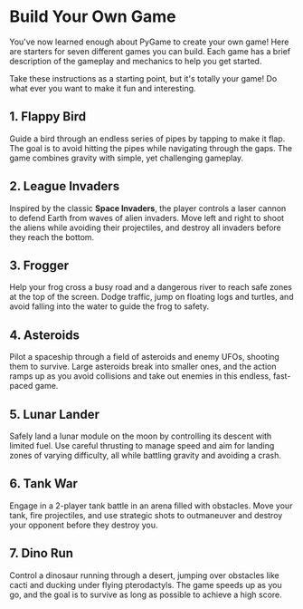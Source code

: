 # Build Your Own Game

You've now learned enough about PyGame to create your own game! Here are starters for 
seven different games you can build. Each game has a brief description of the gameplay
and mechanics to help you get started.

Take these instructions as a starting point, but it's totally your game! Do what
ever you want to make it fun and interesting.

## 1. Flappy Bird

Guide a bird through an endless series of pipes by tapping to make it flap. The
goal is to avoid hitting the pipes while navigating through the gaps. The game
combines gravity with simple, yet challenging gameplay.

## 2. League Invaders

Inspired by the classic **Space Invaders**, the player controls a laser cannon
to defend Earth from waves of alien invaders. Move left and right to shoot the
aliens while avoiding their projectiles, and destroy all invaders before they
reach the bottom.

## 3. Frogger

Help your frog cross a busy road and a dangerous river to reach safe zones at
the top of the screen. Dodge traffic, jump on floating logs and turtles, and
avoid falling into the water to guide the frog to safety.

## 4. Asteroids

Pilot a spaceship through a field of asteroids and enemy UFOs, shooting them to
survive. Large asteroids break into smaller ones, and the action ramps up as you
avoid collisions and take out enemies in this endless, fast-paced game.

## 5. Lunar Lander

Safely land a lunar module on the moon by controlling its descent with limited
fuel. Use careful thrusting to manage speed and aim for landing zones of varying
difficulty, all while battling gravity and avoiding a crash.

## 6. Tank War

Engage in a 2-player tank battle in an arena filled with obstacles. Move your
tank, fire projectiles, and use strategic shots to outmaneuver and destroy your
opponent before they destroy you.

## 7. Dino Run

Control a dinosaur running through a desert, jumping over obstacles like cacti
and ducking under flying pterodactyls. The game speeds up as you go, and the
goal is to survive as long as possible to achieve a high score.
